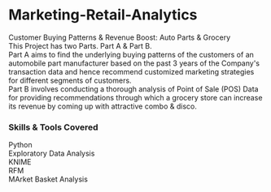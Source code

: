 # Marketing-Retail-Analytics

Customer Buying Patterns & Revenue Boost: Auto Parts & Grocery<br/>
This Project has two Parts. Part A & Part B.<br/>Part A aims to find the underlying buying patterns of the customers of an automobile part manufacturer based on the past 3 years of the Company's transaction data and hence recommend customized marketing strategies for different segments of customers.<br/>Part B involves conducting a thorough analysis of Point of Sale (POS) Data for providing recommendations through which a grocery store can increase its revenue by coming up with attractive combo & disco.

### Skills & Tools Covered
Python<br/>
Exploratory Data Analysis<br/>
KNIME<br/>
RFM<br/>
MArket Basket Analysis<br/>
